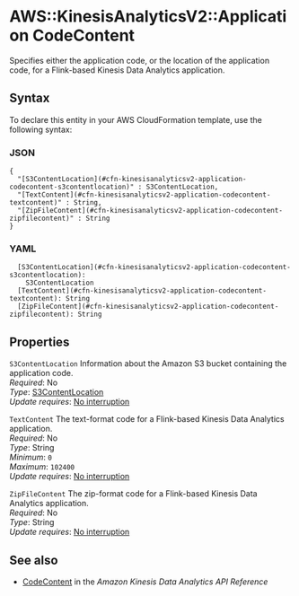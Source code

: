 # AWS::KinesisAnalyticsV2::Application CodeContent<a name="aws-properties-kinesisanalyticsv2-application-codecontent"></a>

Specifies either the application code, or the location of the application code, for a Flink\-based Kinesis Data Analytics application\. 

## Syntax<a name="aws-properties-kinesisanalyticsv2-application-codecontent-syntax"></a>

To declare this entity in your AWS CloudFormation template, use the following syntax:

### JSON<a name="aws-properties-kinesisanalyticsv2-application-codecontent-syntax.json"></a>

```
{
  "[S3ContentLocation](#cfn-kinesisanalyticsv2-application-codecontent-s3contentlocation)" : S3ContentLocation,
  "[TextContent](#cfn-kinesisanalyticsv2-application-codecontent-textcontent)" : String,
  "[ZipFileContent](#cfn-kinesisanalyticsv2-application-codecontent-zipfilecontent)" : String
}
```

### YAML<a name="aws-properties-kinesisanalyticsv2-application-codecontent-syntax.yaml"></a>

```
  [S3ContentLocation](#cfn-kinesisanalyticsv2-application-codecontent-s3contentlocation): 
    S3ContentLocation
  [TextContent](#cfn-kinesisanalyticsv2-application-codecontent-textcontent): String
  [ZipFileContent](#cfn-kinesisanalyticsv2-application-codecontent-zipfilecontent): String
```

## Properties<a name="aws-properties-kinesisanalyticsv2-application-codecontent-properties"></a>

`S3ContentLocation`  <a name="cfn-kinesisanalyticsv2-application-codecontent-s3contentlocation"></a>
Information about the Amazon S3 bucket containing the application code\.  
*Required*: No  
*Type*: [S3ContentLocation](aws-properties-kinesisanalyticsv2-application-s3contentlocation.md)  
*Update requires*: [No interruption](https://docs.aws.amazon.com/AWSCloudFormation/latest/UserGuide/using-cfn-updating-stacks-update-behaviors.html#update-no-interrupt)

`TextContent`  <a name="cfn-kinesisanalyticsv2-application-codecontent-textcontent"></a>
The text\-format code for a Flink\-based Kinesis Data Analytics application\.  
*Required*: No  
*Type*: String  
*Minimum*: `0`  
*Maximum*: `102400`  
*Update requires*: [No interruption](https://docs.aws.amazon.com/AWSCloudFormation/latest/UserGuide/using-cfn-updating-stacks-update-behaviors.html#update-no-interrupt)

`ZipFileContent`  <a name="cfn-kinesisanalyticsv2-application-codecontent-zipfilecontent"></a>
The zip\-format code for a Flink\-based Kinesis Data Analytics application\.  
*Required*: No  
*Type*: String  
*Update requires*: [No interruption](https://docs.aws.amazon.com/AWSCloudFormation/latest/UserGuide/using-cfn-updating-stacks-update-behaviors.html#update-no-interrupt)

## See also<a name="aws-properties-kinesisanalyticsv2-application-codecontent--seealso"></a>
+  [CodeContent](https://docs.aws.amazon.com/kinesisanalytics/latest/apiv2/API_CodeContent.html) in the *Amazon Kinesis Data Analytics API Reference* 